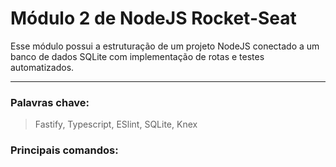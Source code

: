 # Módulo 2 de NodeJS Rocket-Seat

Esse módulo possui a estruturação de um projeto NodeJS conectado a um banco de dados SQLite com implementação de rotas e testes automatizados.

___
### Palavras chave:
>Fastify, Typescript, ESlint, SQLite, Knex

### Principais comandos:
